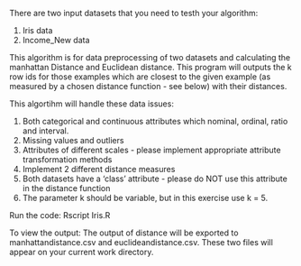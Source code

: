 There are two input datasets that you need to testh your algorithm:
1. Iris data
2. Income_New data

This algorithm is for  data preprocessing of  two datasets and calculating the manhattan Distance and Euclidean distance. This program will outputs the k row ids for those examples which are closest to the given example (as measured by a chosen distance function - see below) with their distances.

This algortihm will handle these data issues:
1) Both categorical and continuous attributes which nominal, ordinal, ratio
and interval.
2) Missing values and outliers
3) Attributes of different scales - please implement appropriate attribute
transformation methods
4) Implement 2 different distance measures
5) Both datasets have a ‘class’ attribute - please do NOT use this attribute
in the distance function
6) The parameter k should be variable, but in this exercise use k = 5.

Run the code:
Rscript  Iris.R


To view the output:
The output of distance will be exported to manhattandistance.csv and euclideandistance.csv. 
These two files will appear on your current work directory.
